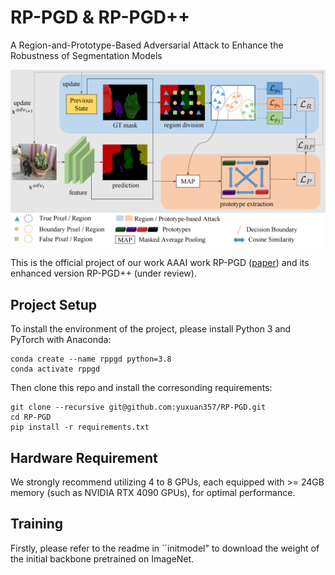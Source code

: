 # RP-PGD & RP-PGD++
A Region-and-Prototype-Based Adversarial Attack to Enhance the Robustness of Segmentation Models

![Attack Pipeline of RP-PGD](fig/fig-arch.png)

This is the official project of our work AAAI work RP-PGD ([paper](https://ojs.aaai.org/index.php/AAAI/article/view/33122)) and its enhanced version RP-PGD++ (under review).

## Project Setup
To install the environment of the project, please install Python 3 and PyTorch with Anaconda:
```shell
conda create --name rppgd python=3.8
conda activate rppgd
```

Then clone this repo and install the corresonding requirements:
```shell
git clone --recursive git@github.com:yuxuan357/RP-PGD.git
cd RP-PGD
pip install -r requirements.txt
```

## Hardware Requirement
We strongly recommend utilizing 4 to 8 GPUs, each equipped with >= 24GB memory (such as NVIDIA RTX 4090 GPUs), for optimal performance.

## Training
Firstly, please refer to the readme in ``initmodel" to download the weight of the initial backbone pretrained on ImageNet.
